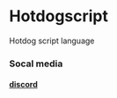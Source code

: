 # Hotdogscript
Hotdog script language
### Socal media
#### [discord](https://discord.gg/kymshNK373)
